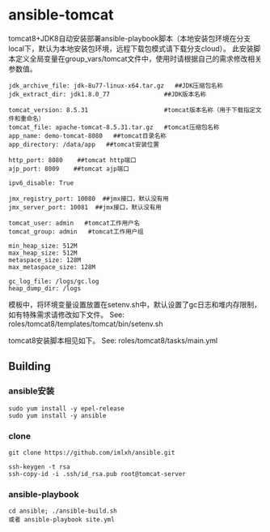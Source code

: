 ansible-tomcat
===============

tomcat8+JDK8自动安装部署ansible-playbook脚本（本地安装包环境在分支local下，默认为本地安装包环境，远程下载包模式请下载分支cloud）。
此安装脚本定义全局变量在group_vars/tomcat文件中，使用时请根据自己的需求修改相关参数值。
```
jdk_archive_file: jdk-8u77-linux-x64.tar.gz   ##JDK压缩包名称
jdk_extract_dir: jdk1.8.0_77               ##JDK版本名称

tomcat_version: 8.5.31                     #tomcat版本名称（用于下载指定文件和重命名）
tomcat_file: apache-tomcat-8.5.31.tar.gz   #tomcat压缩包名称
app_name: demo-tomcat-8080   ##tomcat目录名称
app_directory: /data/app   ##tomcat安装位置

http_port: 8080    ##tomcat http端口
ajp_port: 8009    ##tomcat ajp端口

ipv6_disable: True

jmx_registry_port: 10080  ##jmx接口，默认没有用
jmx_server_port: 10081  ##jmx接口，默认没有用

tomcat_user: admin   #tomcat工作用户名
tomcat_group: admin   #tomcat工作用户组

min_heap_size: 512M
max_heap_size: 512M
metaspace_size: 128M
max_metaspace_size: 128M

gc_log_file: /logs/gc.log
heap_dump_dir: /logs
```
模板中，将环境变量设置放置在setenv.sh中，默认设置了gc日志和堆内存限制，如有特殊需求请修改如下文件。
See: roles/tomcat8/templates/tomcat/bin/setenv.sh



tomcat8安装脚本相见如下。
See: roles/tomcat8/tasks/main.yml


Building
--------

### ansible安装

```shell
sudo yum install -y epel-release
sudo yum install -y ansible
```

### clone

```shell
git clone https://github.com/imlxh/ansible.git
```



```shell
ssh-keygen -t rsa
ssh-copy-id -i .ssh/id_rsa.pub root@tomcat-server
```

### ansible-playbook 

```shell
cd ansible; ./ansible-build.sh
或者 ansible-playbook site.yml
```



